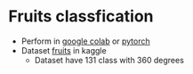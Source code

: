 # Fruits classfication
* Perform in [google colab](https://colab.research.google.com/drive/1P4bjQf8lnv5XwQer2uFVucP-Z8Rk6xlR?usp=sharing) or [pytorch](https://colab.research.google.com/drive/1bR4GuIwe8abl4YRvf3uX8VcOw5Ecb4Xu?usp=sharing)
* Dataset [fruits](https://www.kaggle.com/moltean/fruits) in kaggle 
  - Dataset have 131 class with 360 degrees

